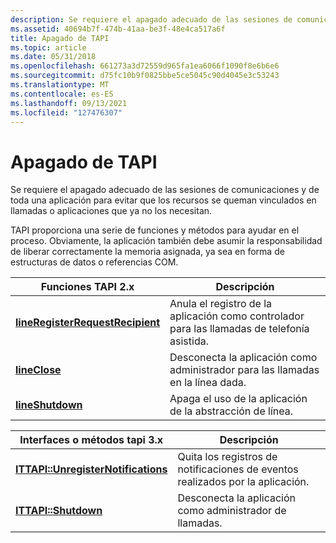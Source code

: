 ```yaml
---
description: Se requiere el apagado adecuado de las sesiones de comunicaciones y de toda una aplicación para evitar que los recursos se queman vinculados en llamadas o aplicaciones que ya no los necesitan.
ms.assetid: 40694b7f-474b-41aa-be3f-48e4ca517a6f
title: Apagado de TAPI
ms.topic: article
ms.date: 05/31/2018
ms.openlocfilehash: 661273a3d72559d965fa1ea6066f1090f8e6b6e6
ms.sourcegitcommit: d75fc10b9f0825bbe5ce5045c90d4045e3c53243
ms.translationtype: MT
ms.contentlocale: es-ES
ms.lasthandoff: 09/13/2021
ms.locfileid: "127476307"
---
```

# <a name="tapi-shutdown"></a>Apagado de TAPI

Se requiere el apagado adecuado de las sesiones de comunicaciones y de toda una aplicación para evitar que los recursos se queman vinculados en llamadas o aplicaciones que ya no los necesitan.

TAPI proporciona una serie de funciones y métodos para ayudar en el proceso. Obviamente, la aplicación también debe asumir la responsabilidad de liberar correctamente la memoria asignada, ya sea en forma de estructuras de datos o referencias COM.



| Funciones TAPI 2.x                                                            | Descripción                                                            |
|-------------------------------------------------------------------------------|------------------------------------------------------------------------|
| [**lineRegisterRequestRecipient**](/windows/win32/api/tapi/nf-tapi-lineregisterrequestrecipient) | Anula el registro de la aplicación como controlador para las llamadas de telefonía asistida. |
| [**lineClose**](/windows/win32/api/tapi/nf-tapi-lineclose)                                       | Desconecta la aplicación como administrador para las llamadas en la línea dada.  |
| [**lineShutdown**](/windows/win32/api/tapi/nf-tapi-lineshutdown)                                 | Apaga el uso de la aplicación de la abstracción de línea.            |



 



| Interfaces o métodos tapi 3.x                                            | Descripción                                                                |
|---------------------------------------------------------------------------|----------------------------------------------------------------------------|
| [**ITTAPI::UnregisterNotifications**](/windows/desktop/api/tapi3if/nf-tapi3if-ittapi-unregisternotifications) | Quita los registros de notificaciones de eventos realizados por la aplicación. |
| [**ITTAPI::Shutdown**](/windows/desktop/api/tapi3if/nf-tapi3if-ittapi-shutdown)                               | Desconecta la aplicación como administrador de llamadas.                             |



 

 

 
